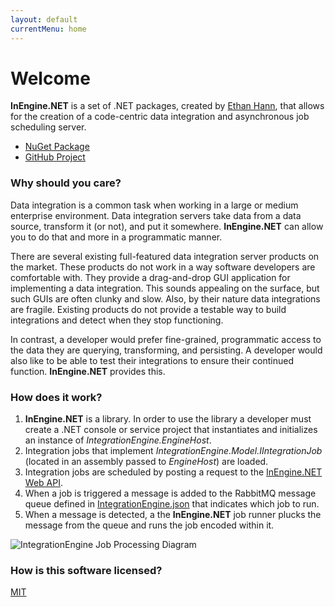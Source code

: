 ```yaml
---
layout: default
currentMenu: home
---
```


# Welcome

__InEngine.NET__ is a set of .NET packages, created by [Ethan Hann](http://ethanhann.com), that allows for the 
creation of a code-centric data integration and asynchronous job scheduling server.

- [NuGet Package](https://www.nuget.org/packages/IntegrationEngine)
- [GitHub Project](https://github.com/ethanhann/InEngine.NET)

### Why should you care?

Data integration is a common task when working in a large or medium enterprise environment.
Data integration servers take data from a data source, transform it (or not), and put it somewhere. 
__InEngine.NET__ can allow you to do that and more in a programmatic manner.

There are several existing full-featured data integration server products on the market.
These products do not work in a way software developers are comfortable with.
They provide a drag-and-drop GUI application for implementing a data integration.
This sounds appealing on the surface, but such GUIs are often clunky and slow.
Also, by their nature data integrations are fragile. 
Existing products do not provide a testable way to build integrations and detect when they stop functioning.

In contrast, a developer would prefer fine-grained, programmatic access to the data they are querying, transforming, and persisting.
A developer would also like to be able to test their integrations to ensure their continued function. 
__InEngine.NET__ provides this.

### How does it work?
 
1. __InEngine.NET__ is a library. In order to use the library a developer must create a .NET console or service 
project that instantiates and initializes an instance of _IntegrationEngine.EngineHost_. 
1. Integration jobs that implement _IntegrationEngine.Model.IIntegrationJob_ (located in an assembly passed to _EngineHost_) are loaded.
1. Integration jobs are scheduled by posting a request to the [InEngine.NET Web API](web-api.html).
1. When a job is triggered a message is added to the RabbitMQ message queue defined in [IntegrationEngine.json](configuration.html) that indicates which job to run.
1. When a message is detected, a the __InEngine.NET__ job runner plucks the message from the queue and runs the job encoded within it.

![IntegrationEngine Job Processing Diagram](https://docs.google.com/drawings/d/1dEmGlhfDWhljOjWIn7ttuNQxfY1N_dXOaHxNOLpgV9U/pub?w=960&amp;h=720 "IntegrationEngine Job Processing Diagram")

### How is this software licensed?
[MIT](https://github.com/ethanhann/InEngine.NET/blob/master/LICENSE)

